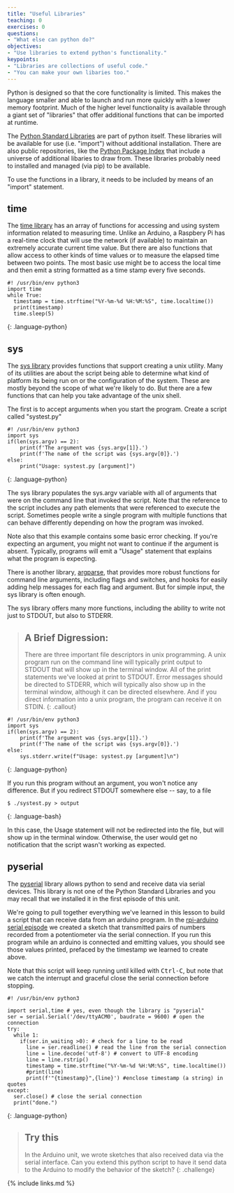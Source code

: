 ```yaml
---
title: "Useful Libraries"
teaching: 0
exercises: 0
questions:
- "What else can python do?"
objectives:
- "Use libraries to extend python's functionality."
keypoints:
- "Libraries are collections of useful code."
- "You can make your own libaries too."
---
```


Python is designed so that the core functionality is limited. This makes the language smaller and able to launch and run more quickly with a lower memory footprint. Much of the higher level functionality is available through a giant set of "libraries" that offer additional functions that can be imported at runtime.

The [Python Standard Libraries](https://docs.python.org/3/library/index.html) are part of python itself. These libraries will be available for use (i.e. "import") without additional installation. There are also public repositories, like the [Python Package Index](https://pypi.org/) that include a universe of additional libaries to draw from. These libraries probably need to installed and managed (via pip) to be available.

To use the functions in a library, it needs to be included by means of an "import" statement.

## time

The [time library](https://docs.python.org/3/library/time.html) has an array of functions for accessing and using system information related to measuring time. Unlike an Arduino, a Raspbery Pi has a real-time clock that will use the network (if available) to maintain an extremely accurate current time value. But there are also functions that allow access to other kinds of time values or to measure the elapsed time between two points. The most basic use might be to access the local time and then emit a string formatted as a time stamp every five seconds.

~~~
#! /usr/bin/env python3
import time
while True:
  timestamp = time.strftime("%Y-%m-%d %H:%M:%S", time.localtime())
  print(timestamp)
  time.sleep(5)
~~~
{: .language-python}

## sys

The [sys library](https://docs.python.org/3/library/sys.html) provides functions that support creating a unix utility. Many of its utilities are about the script being able to determine what kind of platform its being run on or the configuration of the system. These are mostly beyond the scope of what we're likely to do. But there are a few functions that can help you take advantage of the unix shell.

The first is to accept arguments when you start the program. Create a script called "systest.py"

~~~
#! /usr/bin/env python3
import sys
if(len(sys.argv) == 2):
    print(f'The argument was {sys.argv[1]}.')
    print(f'The name of the script was {sys.argv[0]}.')
else:
    print("Usage: systest.py [argument]")
~~~
{: .language-python}

The sys library populates the sys.argv variable with all of arguments that were on the command line that invoked the script. Note that the reference to the script includes any path elements that were referenced to execute the script. Sometimes people write a single program with multiple functions that can behave differently depending on how the program was invoked.

Note also that this example contains some basic error checking. If you're expecting an argument, you might not want to continue if the argument is absent. Typically, programs will emit a "Usage" statement that explains what the program is expecting.

There is another library, [argparse](https://docs.python.org/3/library/argparse.html), that provides more robust functions for command line arguments, including flags and switches, and hooks for easily adding help messages for each flag and argument. But for simple input, the sys library is often enough.

The sys library offers many more functions, including the ability to write not just to STDOUT, but also to STDERR.

> ## A Brief Digression:
>
>There are three important file descriptors in unix programming. A unix program run on the command line will typically print output to STDOUT that will show up in the terminal window. All of the print statements we've looked at print to STDOUT. Error messages should be directed to STDERR, which will typically also show up in the terminal window, although it can be directed elsewhere.  And if you direct information into a unix program, the program can receive it on STDIN.
{: .callout}

~~~
#! /usr/bin/env python3
import sys
if(len(sys.argv) == 2):
    print(f'The argument was {sys.argv[1]}.')
    print(f'The name of the script was {sys.argv[0]}.')
else:
    sys.stderr.write(f"Usage: systest.py [argument]\n")
~~~
{: .language-python}

If you run this program without an argument, you won't notice any difference. But if you redirect STDOUT somewhere else -- say, to a file

~~~
$ ./systest.py > output
~~~
{: .language-bash}

In this case, the Usage statement will not be redirected into the file, but will show up in the terminal window. Otherwise, the user would get no notification that the script wasn't working as expected.  

## pyserial

The [pyserial](https://github.com/pyserial/pyserial) library allows python to send and receive data via serial devices. This library is not one of the Python Standard Libraries and you may recall that we installed it in the first episode of this unit.

We're going to pull together everything we've learned in this lesson to build a script that can receive data from an arduino program. In the [rpi-arduino serial episode](https://limako.github.io/rpi-arduino/06-serial/index.html) we created a sketch that transmitted pairs of numbers recorded from a potentiometer via the serial connection. If you run this program while an arduino is connected and emitting values, you should see those values printed, prefaced by the timestamp we learned to create above.

Note that this script will keep running until killed with <kbd>Ctrl-C</kbd>, but note that we catch the interrupt and graceful close the serial connection before stopping.

~~~
#! /usr/bin/env python3

import serial,time # yes, even though the library is "pyserial"
ser = serial.Serial('/dev/ttyACM0', baudrate = 9600) # open the connection
try:
  while 1:
    if(ser.in_waiting >0): # check for a line to be read
      line = ser.readline() # read the line from the serial connection
      line = line.decode('utf-8') # convert to UTF-8 encoding
      line = line.rstrip()
      timestamp = time.strftime("%Y-%m-%d %H:%M:%S", time.localtime())
      #print(line)
      print(f'"{timestamp}",{line}') #enclose timestamp (a string) in quotes
except:
  ser.close() # close the serial connection
  print("done.")
~~~
{: .language-python}

> ## Try this
>
> In the Arduino unit, we wrote sketches that also received data via the serial interface. Can you extend this python script to have it send data to the Arduino to modify the behavior of the sketch?
{: .challenge}

{% include links.md %}
